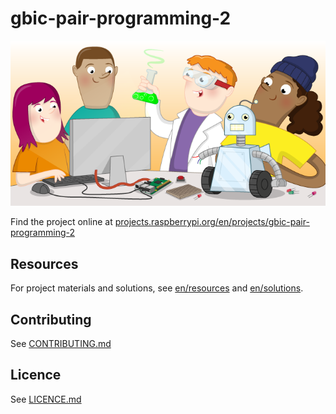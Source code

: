# gbic-pair-programming-2

![gbic-pair-programming-2](banner.png)

Find the project online at [projects.raspberrypi.org/en/projects/gbic-pair-programming-2](https://projects.raspberrypi.org/en/projects/gbic-pair-programming-2)

## Resources
For project materials and solutions, see [en/resources](https://github.com/raspberrypilearning/gbic-pair-programming-2/tree/master/en/resources) and [en/solutions](https://github.com/raspberrypilearning/gbic-pair-programming-2/tree/master/en/solutions).

## Contributing
See [CONTRIBUTING.md](CONTRIBUTING.md)

## Licence
 See [LICENCE.md](LICENCE.md)